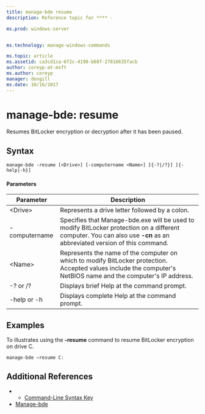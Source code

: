 ```yaml
---
title: manage-bde resume
description: Reference topic for **** - 

ms.prod: windows-server


ms.technology: manage-windows-commands

ms.topic: article
ms.assetid: ca3cd1ca-6f2c-4190-b68f-27816635facb
author: coreyp-at-msft
ms.author: coreyp
manager: dongill
ms.date: 10/16/2017
---
```


# manage-bde: resume



Resumes BitLocker encryption or decryption after it has been paused.

## Syntax

```
manage-bde -resume [<Drive>] [-computername <Name>] [{-?|/?}] [{-help|-h}]
```

#### Parameters

|Parameter|Description|
|---------|-----------|
|\<Drive>|Represents a drive letter followed by a colon.|
|-computername|Specifies that Manage-bde.exe will be used to modify BitLocker protection on a different computer. You can also use **-cn** as an abbreviated version of this command.|
|\<Name>|Represents the name of the computer on which to modify BitLocker protection. Accepted values include the computer's NetBIOS name and the computer's IP address.|
|-? or /?|Displays brief Help at the command prompt.|
|-help or -h|Displays complete Help at the command prompt.|

## Examples

To illustrates using the **-resume** command to resume BitLocker encryption on drive C.
```
manage-bde –resume C:
```

## Additional References

-   - [Command-Line Syntax Key](command-line-syntax-key.md)
-   [Manage-bde](manage-bde.md)